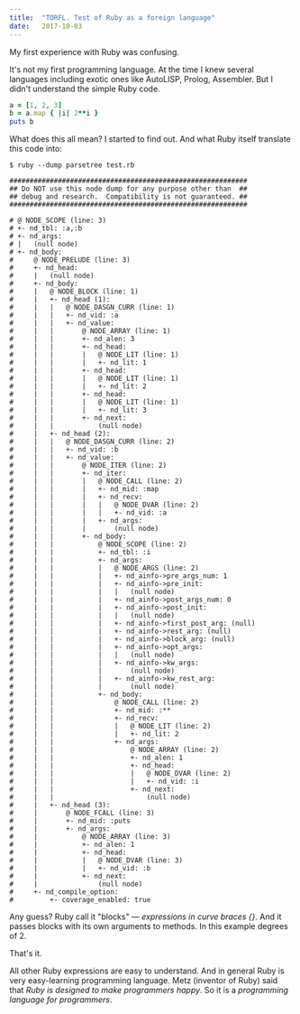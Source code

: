 ```yaml
---
title:  "TORFL. Test of Ruby as a foreign language"
date:   2017-10-03
---
```


My first experience with Ruby was confusing.

It's not my first programming language.
At the time I knew several languages including exotic ones like AutoLISP, Prolog, Assembler.
But I didn't understand the simple Ruby code.

```ruby
a = [1, 2, 3]
b = a.map { |i| 2**i }
puts b
```

What does this all mean? I started to find out. And what Ruby itself translate this code into:

```
$ ruby --dump parsetree test.rb 

###########################################################
## Do NOT use this node dump for any purpose other than  ##
## debug and research.  Compatibility is not guaranteed. ##
###########################################################

# @ NODE_SCOPE (line: 3)
# +- nd_tbl: :a,:b
# +- nd_args:
# |   (null node)
# +- nd_body:
#     @ NODE_PRELUDE (line: 3)
#     +- nd_head:
#     |   (null node)
#     +- nd_body:
#     |   @ NODE_BLOCK (line: 1)
#     |   +- nd_head (1):
#     |   |   @ NODE_DASGN_CURR (line: 1)
#     |   |   +- nd_vid: :a
#     |   |   +- nd_value:
#     |   |       @ NODE_ARRAY (line: 1)
#     |   |       +- nd_alen: 3
#     |   |       +- nd_head:
#     |   |       |   @ NODE_LIT (line: 1)
#     |   |       |   +- nd_lit: 1
#     |   |       +- nd_head:
#     |   |       |   @ NODE_LIT (line: 1)
#     |   |       |   +- nd_lit: 2
#     |   |       +- nd_head:
#     |   |       |   @ NODE_LIT (line: 1)
#     |   |       |   +- nd_lit: 3
#     |   |       +- nd_next:
#     |   |           (null node)
#     |   +- nd_head (2):
#     |   |   @ NODE_DASGN_CURR (line: 2)
#     |   |   +- nd_vid: :b
#     |   |   +- nd_value:
#     |   |       @ NODE_ITER (line: 2)
#     |   |       +- nd_iter:
#     |   |       |   @ NODE_CALL (line: 2)
#     |   |       |   +- nd_mid: :map
#     |   |       |   +- nd_recv:
#     |   |       |   |   @ NODE_DVAR (line: 2)
#     |   |       |   |   +- nd_vid: :a
#     |   |       |   +- nd_args:
#     |   |       |       (null node)
#     |   |       +- nd_body:
#     |   |           @ NODE_SCOPE (line: 2)
#     |   |           +- nd_tbl: :i
#     |   |           +- nd_args:
#     |   |           |   @ NODE_ARGS (line: 2)
#     |   |           |   +- nd_ainfo->pre_args_num: 1
#     |   |           |   +- nd_ainfo->pre_init:
#     |   |           |   |   (null node)
#     |   |           |   +- nd_ainfo->post_args_num: 0
#     |   |           |   +- nd_ainfo->post_init:
#     |   |           |   |   (null node)
#     |   |           |   +- nd_ainfo->first_post_arg: (null)
#     |   |           |   +- nd_ainfo->rest_arg: (null)
#     |   |           |   +- nd_ainfo->block_arg: (null)
#     |   |           |   +- nd_ainfo->opt_args:
#     |   |           |   |   (null node)
#     |   |           |   +- nd_ainfo->kw_args:
#     |   |           |       (null node)
#     |   |           |   +- nd_ainfo->kw_rest_arg:
#     |   |           |       (null node)
#     |   |           +- nd_body:
#     |   |               @ NODE_CALL (line: 2)
#     |   |               +- nd_mid: :**
#     |   |               +- nd_recv:
#     |   |               |   @ NODE_LIT (line: 2)
#     |   |               |   +- nd_lit: 2
#     |   |               +- nd_args:
#     |   |                   @ NODE_ARRAY (line: 2)
#     |   |                   +- nd_alen: 1
#     |   |                   +- nd_head:
#     |   |                   |   @ NODE_DVAR (line: 2)
#     |   |                   |   +- nd_vid: :i
#     |   |                   +- nd_next:
#     |   |                       (null node)
#     |   +- nd_head (3):
#     |       @ NODE_FCALL (line: 3)
#     |       +- nd_mid: :puts
#     |       +- nd_args:
#     |           @ NODE_ARRAY (line: 3)
#     |           +- nd_alen: 1
#     |           +- nd_head:
#     |           |   @ NODE_DVAR (line: 3)
#     |           |   +- nd_vid: :b
#     |           +- nd_next:
#     |               (null node)
#     +- nd_compile_option:
#         +- coverage_enabled: true
```
Any guess? Ruby call it "blocks" — _expressions in curve braces {}_.
And it passes blocks with its own arguments to methods.
In this example degrees of 2.

That's it.

All other Ruby expressions are easy to understand.
And in general Ruby is very easy-learning programming language.
Metz (inventor of Ruby) said that _Ruby is designed to make programmers happy_.
So it is a _programming language for programmers_.
